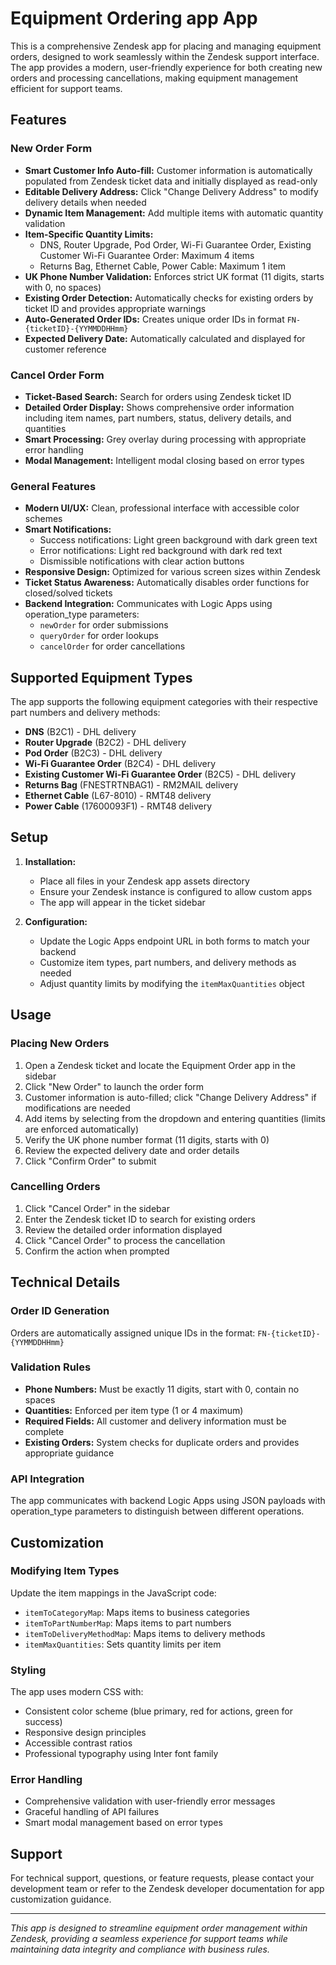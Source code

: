 # Equipment Ordering app App

This is a comprehensive Zendesk app for placing and managing equipment orders, designed to work seamlessly within the Zendesk support interface. The app provides a modern, user-friendly experience for both creating new orders and processing cancellations, making equipment management efficient for support teams.

## Features

### New Order Form
- **Smart Customer Info Auto-fill:** Customer information is automatically populated from Zendesk ticket data and initially displayed as read-only
- **Editable Delivery Address:** Click "Change Delivery Address" to modify delivery details when needed
- **Dynamic Item Management:** Add multiple items with automatic quantity validation
- **Item-Specific Quantity Limits:**
  - DNS, Router Upgrade, Pod Order, Wi-Fi Guarantee Order, Existing Customer Wi-Fi Guarantee Order: Maximum 4 items
  - Returns Bag, Ethernet Cable, Power Cable: Maximum 1 item
- **UK Phone Number Validation:** Enforces strict UK format (11 digits, starts with 0, no spaces)
- **Existing Order Detection:** Automatically checks for existing orders by ticket ID and provides appropriate warnings
- **Auto-Generated Order IDs:** Creates unique order IDs in format `FN-{ticketID}-{YYMMDDHHmm}`
- **Expected Delivery Date:** Automatically calculated and displayed for customer reference

### Cancel Order Form
- **Ticket-Based Search:** Search for orders using Zendesk ticket ID
- **Detailed Order Display:** Shows comprehensive order information including item names, part numbers, status, delivery details, and quantities
- **Smart Processing:** Grey overlay during processing with appropriate error handling
- **Modal Management:** Intelligent modal closing based on error types

### General Features
- **Modern UI/UX:** Clean, professional interface with accessible color schemes
- **Smart Notifications:** 
  - Success notifications: Light green background with dark green text
  - Error notifications: Light red background with dark red text
  - Dismissible notifications with clear action buttons
- **Responsive Design:** Optimized for various screen sizes within Zendesk
- **Ticket Status Awareness:** Automatically disables order functions for closed/solved tickets
- **Backend Integration:** Communicates with Logic Apps using operation_type parameters:
  - `newOrder` for order submissions
  - `queryOrder` for order lookups
  - `cancelOrder` for order cancellations

## Supported Equipment Types

The app supports the following equipment categories with their respective part numbers and delivery methods:

- **DNS** (B2C1) - DHL delivery
- **Router Upgrade** (B2C2) - DHL delivery  
- **Pod Order** (B2C3) - DHL delivery
- **Wi-Fi Guarantee Order** (B2C4) - DHL delivery
- **Existing Customer Wi-Fi Guarantee Order** (B2C5) - DHL delivery
- **Returns Bag** (FNESTRTNBAG1) - RM2MAIL delivery
- **Ethernet Cable** (L67-8010) - RMT48 delivery
- **Power Cable** (17600093F1) - RMT48 delivery

## Setup

1. **Installation:**
   - Place all files in your Zendesk app assets directory
   - Ensure your Zendesk instance is configured to allow custom apps
   - The app will appear in the ticket sidebar

2. **Configuration:**
   - Update the Logic Apps endpoint URL in both forms to match your backend
   - Customize item types, part numbers, and delivery methods as needed
   - Adjust quantity limits by modifying the `itemMaxQuantities` object

## Usage

### Placing New Orders
1. Open a Zendesk ticket and locate the Equipment Order app in the sidebar
2. Click "New Order" to launch the order form
3. Customer information is auto-filled; click "Change Delivery Address" if modifications are needed
4. Add items by selecting from the dropdown and entering quantities (limits are enforced automatically)
5. Verify the UK phone number format (11 digits, starts with 0)
6. Review the expected delivery date and order details
7. Click "Confirm Order" to submit

### Cancelling Orders
1. Click "Cancel Order" in the sidebar
2. Enter the Zendesk ticket ID to search for existing orders
3. Review the detailed order information displayed
4. Click "Cancel Order" to process the cancellation
5. Confirm the action when prompted

## Technical Details

### Order ID Generation
Orders are automatically assigned unique IDs in the format: `FN-{ticketID}-{YYMMDDHHmm}`

### Validation Rules
- **Phone Numbers:** Must be exactly 11 digits, start with 0, contain no spaces
- **Quantities:** Enforced per item type (1 or 4 maximum)
- **Required Fields:** All customer and delivery information must be complete
- **Existing Orders:** System checks for duplicate orders and provides appropriate guidance

### API Integration
The app communicates with backend Logic Apps using JSON payloads with operation_type parameters to distinguish between different operations.

## Customization

### Modifying Item Types
Update the item mappings in the JavaScript code:
- `itemToCategoryMap`: Maps items to business categories
- `itemToPartNumberMap`: Maps items to part numbers
- `itemToDeliveryMethodMap`: Maps items to delivery methods
- `itemMaxQuantities`: Sets quantity limits per item

### Styling
The app uses modern CSS with:
- Consistent color scheme (blue primary, red for actions, green for success)
- Responsive design principles
- Accessible contrast ratios
- Professional typography using Inter font family

### Error Handling
- Comprehensive validation with user-friendly error messages
- Graceful handling of API failures
- Smart modal management based on error types

## Support

For technical support, questions, or feature requests, please contact your development team or refer to the Zendesk developer documentation for app customization guidance.

---

*This app is designed to streamline equipment order management within Zendesk, providing a seamless experience for support teams while maintaining data integrity and compliance with business rules.*
